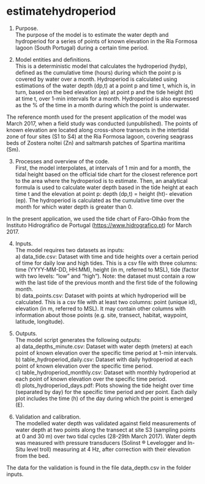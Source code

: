 # estimatehydroperiod

1.	Purpose.    
The purpose of the model is to estimate the water depth and hydroperiod for a series of points of known elevation in the Ria Formosa lagoon (South Portugal) during a certain time period.     

2.	Model entities and definitions.    
This is a deterministic model that calculates the hydroperiod (hydp), defined as the cumulative time (hours) during which the point p is covered by water over a month. Hydroperiod is calculated using estimations of the water depth (dp,t) at a point p and time t, which is, in turn, based on the bed elevation (ep) at point p and the tide height (ht) at time t, over 1-min intervals for a month. Hydroperiod is also expressed as the % of the time in a month during which the point is underwater.    

The reference month used for the present application of the model was March 2017, when a field study was conducted (unpublished). The points of known elevation are located along cross-shore transects in the intertidal zone of four sites (S1 to S4) at the Ria Formosa lagoon, covering seagrass beds of Zostera noltei (Zn) and saltmarsh patches of Spartina maritima (Sm).     

3.	Processes and overview of the code.     
First, the model interpolates, at intervals of 1 min and for a month, the tidal height based on the official tide chart for the closest reference port to the area where the hydroperiod is to estimate. Then, an analytical formula is used to calculate water depth based in the tide height at each time t and the elevation at point p:  depth (dp,t) = height (ht)- elevation (ep). The hydroperiod is calculated as the cumulative time over the month for which water depth is greater than 0.    

In the present application, we used the tide chart of Faro-Olhão from the Instituto Hidrográfico de Portugal (https://www.hidrografico.pt) for March 2017. 

4.	Inputs.    
The model requires two datasets as inputs:        
a)	data_tide.csv: Dataset with time and tide heights over a certain period of time for daily low and high tides. This is a csv file with three columns: time (YYYY-MM-DD, HH:MM), height (in m, referred to MSL), tide (factor with two levels: “low” and “high”). Note: the dataset must contain a row with the last tide of the previous month and the first tide of the following month.           
b)	data_points.csv: Dataset with points at which hydroperiod will be calculated. This is a csv file with at least two columns: point (unique id), elevation (in m, referred to MSL). It may contain other columns with information about those points (e.g. site, transect, habitat, waypoint, latitude, longitude).           

5.	Outputs.     
The model script generates the following outputs:     
a)	data_depths_minute.csv: Dataset with water depth (meters) at each point of known elevation over the specific time period at 1-min intervals.     
b)	table_hydroperiod_daily.csv: Dataset with daily hydroperiod at each point of known elevation over the specific time period.       
c)	table_hydroperiod_monthly.csv: Dataset with monthly hydroperiod at each point of known elevation over the specific time period.       
d)	plots_hydroperiod_days.pdf: Plots showing the tide height over time (separated by day) for the specific time period and per point. Each daily plot includes the time (h) of the day during which the point is emerged (E).       

6.	Validation and calibration.     
The modelled water depth was validated against field measurements of water depth at two points along the transect at site S3 (sampling points at 0 and 30 m) over two tidal cycles (28-29th March 2017). Water depth was measured with pressure transducers (Solinst ® Levelogger and In-Situ level troll) measuring at 4 Hz, after correction with their elevation from the bed.

The data for the validation is found in the file data_depth.csv in the folder inputs. 
